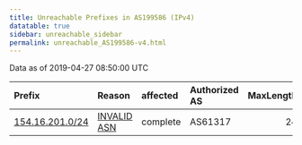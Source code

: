 ```yaml
---
title: Unreachable Prefixes in AS199586 (IPv4)
datatable: true
sidebar: unreachable_sidebar
permalink: unreachable_AS199586-v4.html
---
```


Data as of 2019-04-27 08:50:00 UTC


<div class="datatable-begin"></div>

| Prefix                                                   | Reason                                                                                                  | affected   | Authorized AS   |   MaxLength | Anchor                                           |   unreachable /24s |
|:---------------------------------------------------------|:--------------------------------------------------------------------------------------------------------|:-----------|:----------------|------------:|:-------------------------------------------------|-------------------:|
| [154.16.201.0/24](https://stat.ripe.net/154.16.201.0/24) | [INVALID ASN](https://rpki-validator.ripe.net/announcement-preview?asn=AS199586&prefix=154.16.201.0/24) | complete   | AS61317         |          24 | [AfriNIC](unreachable_AfriNIC_RPKI_Root-v4.html) |                  1 |

<div class="datatable-end"></div>